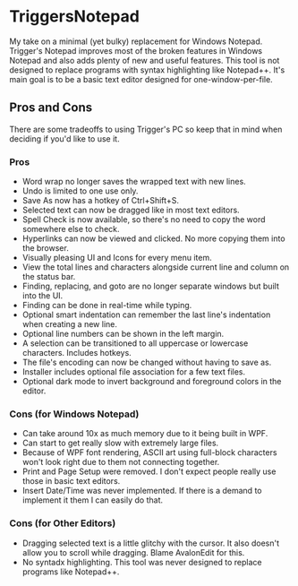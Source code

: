 # TriggersNotepad
My take on a minimal (yet bulky) replacement for Windows Notepad. Trigger's Notepad improves most of the broken features in Windows Notepad and also adds plenty of new and useful features. This tool is not designed to replace programs with syntax highlighting like Notepad++. It's main goal is to be a basic text editor designed for one-window-per-file.

## Pros and Cons
There are some tradeoffs to using Trigger's PC so keep that in mind when deciding if you'd like to use it.

### Pros
* Word wrap no longer saves the wrapped text with new lines.
* Undo is limited to one use only.
* Save As now has a hotkey of Ctrl+Shift+S.
* Selected text can now be dragged like in most text editors.
* Spell Check is now available, so there's no need to copy the word somewhere else to check.
* Hyperlinks can now be viewed and clicked. No more copying them into the browser.
* Visually pleasing UI and Icons for every menu item.
* View the total lines and characters alongside current line and column on the status bar.
* Finding, replacing, and goto are no longer separate windows but built into the UI.
* Finding can be done in real-time while typing.
* Optional smart indentation can remember the last line's indentation when creating a new line.
* Optional line numbers can be shown in the left margin.
* A selection can be transitioned to all uppercase or lowercase characters. Includes hotkeys.
* The file's encoding can now be changed without having to save as.
* Installer includes optional file association for a few text files.
* Optional dark mode to invert background and foreground colors in the editor.

### Cons (for Windows Notepad)
* Can take around 10x as much memory due to it being built in WPF.
* Can start to get really slow with extremely large files.
* Because of WPF font rendering, ASCII art using full-block characters won't look right due to them not connecting together.
* Print and Page Setup were removed. I don't expect people really use those in basic text editors.
* Insert Date/Time was never implemented. If there is a demand to implement it them I can easily do that.

### Cons (for Other Editors)
* Dragging selected text is a little glitchy with the cursor. It also doesn't allow you to scroll while dragging. Blame AvalonEdit for this.
* No syntadx highlighting. This tool was never designed to replace programs like Notepad++.
